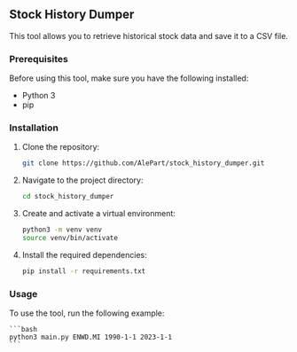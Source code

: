 ## Stock History Dumper

This tool allows you to retrieve historical stock data and save it to a CSV file.

### Prerequisites

Before using this tool, make sure you have the following installed:

- Python 3
- pip

### Installation

1. Clone the repository:

    ```bash
    git clone https://github.com/AlePart/stock_history_dumper.git
    ```

2. Navigate to the project directory:

    ```bash
    cd stock_history_dumper
    ```

3. Create and activate a virtual environment:

    ```bash
    python3 -m venv venv
    source venv/bin/activate
    ```

4. Install the required dependencies:

    ```bash
    pip install -r requirements.txt
    ```

### Usage

To use the tool, run the following example:

    ```bash
    python3 main.py ENWD.MI 1990-1-1 2023-1-1
    ```